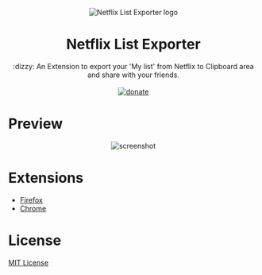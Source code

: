<p align="center"><img src="https://i.imgur.com/pTgqeTX.png" alt="Netflix List Exporter logo" /></p>
<h1 align="center">Netflix List Exporter</h1>
<p align="center">:dizzy: An Extension to export your 'My list' from Netflix to Clipboard area and share with your friends.
<br><br>
<a href="https://paypal.me/daltonmenezes"><img src="https://img.shields.io/badge/donate-green.svg" alt="donate" /></a>
</p>

# Preview
<p align="center"><img src="https://i.imgur.com/3bwnOX9.png" alt="screenshot"></p>

# Extensions
- [Firefox](https://addons.mozilla.org/pt-BR/firefox/addon/netflix-list-button-exporter/)
- [Chrome](https://github.com/daltonmenezes/netflix-list-exporter/blob/master/CHROME_INSTRUCTIONS.md)

# License
[MIT License](https://github.com/daltonmenezes/netflix-list-exporter/blob/master/LICENSE)


